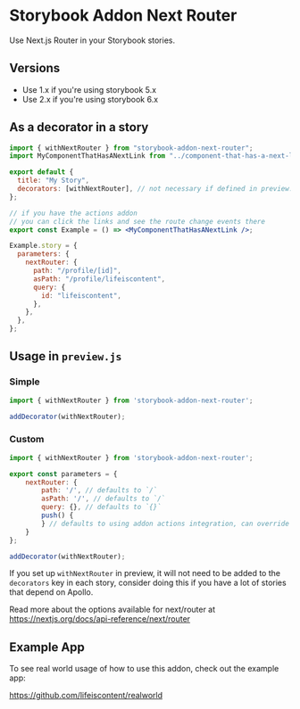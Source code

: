 # Storybook Addon Next Router

Use Next.js Router in your Storybook stories.

## Versions

- Use 1.x if you're using storybook 5.x
- Use 2.x if you're using storybook 6.x

## As a decorator in a story

```jsx
import { withNextRouter } from "storybook-addon-next-router";
import MyComponentThatHasANextLink from "../component-that-has-a-next-link";

export default {
  title: "My Story",
  decorators: [withNextRouter], // not necessary if defined in preview.js
};

// if you have the actions addon
// you can click the links and see the route change events there
export const Example = () => <MyComponentThatHasANextLink />;

Example.story = {
  parameters: {
    nextRouter: {
      path: "/profile/[id]",
      asPath: "/profile/lifeiscontent",
      query: {
        id: "lifeiscontent",
      },
    },
  },
};
```

## Usage in `preview.js`

### Simple

```js
import { withNextRouter } from 'storybook-addon-next-router';

addDecorator(withNextRouter);
```

### Custom

```js
import { withNextRouter } from 'storybook-addon-next-router';

export const parameters = {
    nextRouter: {
        path: '/', // defaults to `/`
        asPath: '/', // defaults to `/`
        query: {}, // defaults to `{}`
        push() {
        } // defaults to using addon actions integration, can override any method in the router
    }
};

addDecorator(withNextRouter);
```


If you set up `withNextRouter` in preview, it will not need to be added to the `decorators` key in each story, consider doing this if you have a lot of stories that depend on Apollo.

Read more about the options available for next/router at https://nextjs.org/docs/api-reference/next/router

## Example App

To see real world usage of how to use this addon, check out the example app:

https://github.com/lifeiscontent/realworld
